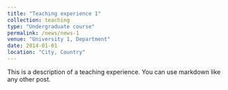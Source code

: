 ```yaml
---
title: "Teaching experience 1"
collection: teaching
type: "Undergraduate course"
permalink: /news/news-1
venue: "University 1, Department"
date: 2014-01-01
location: "City, Country"
---
```


This is a description of a teaching experience. You can use markdown like any other post.
